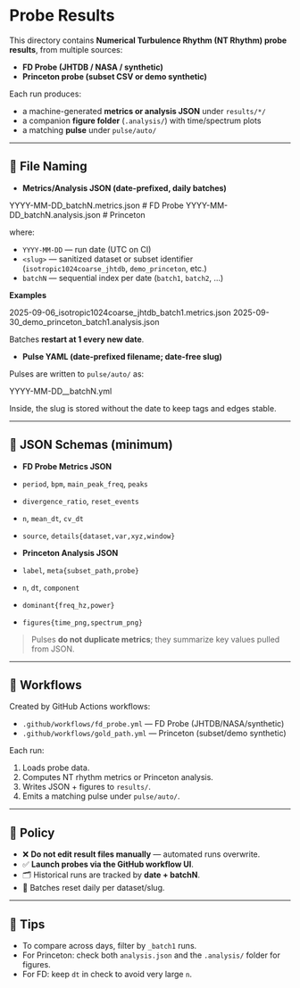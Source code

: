 # Probe Results

This directory contains **Numerical Turbulence Rhythm (NT Rhythm) probe results**, from multiple sources:  

- **FD Probe (JHTDB / NASA / synthetic)**  
- **Princeton probe (subset CSV or demo synthetic)**  

Each run produces:  

- a machine-generated **metrics or analysis JSON** under `results/*/`  
- a companion **figure folder** (`.analysis/`) with time/spectrum plots  
- a matching **pulse** under `pulse/auto/`  

---

## 📂 File Naming

- **Metrics/Analysis JSON (date-prefixed, daily batches)**

YYYY-MM-DD_batchN.metrics.json    # FD Probe
YYYY-MM-DD_batchN.analysis.json   # Princeton

where:  
- `YYYY-MM-DD` — run date (UTC on CI)  
- `<slug>` — sanitized dataset or subset identifier (`isotropic1024coarse_jhtdb`, `demo_princeton`, etc.)  
- `batchN` — sequential index per date (`batch1`, `batch2`, …)  

**Examples**  

2025-09-06_isotropic1024coarse_jhtdb_batch1.metrics.json
2025-09-30_demo_princeton_batch1.analysis.json

Batches **restart at 1 every new date**.

- **Pulse YAML (date-prefixed filename; date-free slug)**  

Pulses are written to `pulse/auto/` as:  

YYYY-MM-DD__batchN.yml

Inside, the slug is stored without the date to keep tags and edges stable.  

---

## 📑 JSON Schemas (minimum)

- **FD Probe Metrics JSON**  
- `period`, `bpm`, `main_peak_freq`, `peaks`  
- `divergence_ratio`, `reset_events`  
- `n`, `mean_dt`, `cv_dt`  
- `source`, `details{dataset,var,xyz,window}`  

- **Princeton Analysis JSON**  
- `label`, `meta{subset_path,probe}`  
- `n`, `dt`, `component`  
- `dominant{freq_hz,power}`  
- `figures{time_png,spectrum_png}`  

> Pulses **do not duplicate metrics**; they summarize key values pulled from JSON.

---

## 🔗 Workflows

Created by GitHub Actions workflows:  

- `.github/workflows/fd_probe.yml` — FD Probe (JHTDB/NASA/synthetic)  
- `.github/workflows/gold_path.yml` — Princeton (subset/demo synthetic)  

Each run:  
1. Loads probe data.  
2. Computes NT rhythm metrics or Princeton analysis.  
3. Writes JSON + figures to `results/`.  
4. Emits a matching pulse under `pulse/auto/`.  

---

## 🚦 Policy

- ❌ **Do not edit result files manually** — automated runs overwrite.  
- ✅ **Launch probes via the GitHub workflow UI**.  
- 🗂 Historical runs are tracked by **date + batchN**.  
- 🧭 Batches reset daily per dataset/slug.  

---

## 🧪 Tips

- To compare across days, filter by `_batch1` runs.  
- For Princeton: check both `analysis.json` and the `.analysis/` folder for figures.  
- For FD: keep `dt` in check to avoid very large `n`.  
